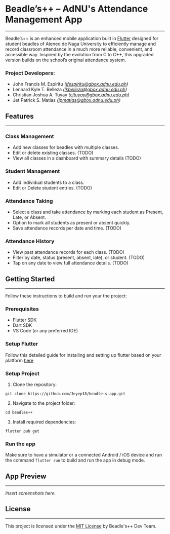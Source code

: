 # Beadle’s++ – AdNU's Attendance Management App

---

Beadle’s++ is an enhanced mobile application built in [Flutter](https://flutter.dev) designed for student beadles of Ateneo de Naga University to efficiently manage and record classroom attendance in a much more reliable, convenient, and accessible way. Inspired by the evolution from C to C++, this upgraded version builds on the school’s original attendance system.

### Project Developers:

- John Francis M. Espiritu _(jfespiritu@gbox.adnu.edu.ph)_
- Lennard Kyle T. Belleza _(lkbelleza@gbox.adnu.edu.ph)_
- Christian Joshua A. Tuyay _(cjtuyay@gbox.adnu.edu.ph)_
- Jet Patrick S. Matias _(jpmatias@gbox.adnu.edu.ph)_

## Features

---

### Class Management

- Add new classes for beadles with multiple classes.
- Edit or delete existing classes. (TODO)
- View all classes in a dashboard with summary details (TODO)

### Student Management

- Add individual students to a class.
- Edit or Delete student entries. (TODO)

### Attendance Taking

- Select a class and take attendance by marking each student as Present, Late, or Absent.
- Option to mark all students as present or absent quickly.
- Save attendance records per date and time. (TODO)

### Attendance History

- View past attendance records for each class. (TODO)
- Filter by date, status (present, absent, late), or student. (TODO)
- Tap on any date to view full attendance details. (TODO)

## Getting Started

---

Follow these instructions to build and run your the project:

### Prerequisites

- Flutter SDK
- Dart SDK
- VS Code (or any preferred IDE)

### Setup Flutter

Follow this detailed guide for installing and setting up flutter based on your platform [here](https://docs.flutter.dev/get-started/install)

### Setup Project

1. Clone the repository:

```
git clone https://github.com/Jeyep18/beadle-s-app.git
```

2. Navigate to the project folder:

```
cd beadles++
```

3. Install required dependencies:

```
flutter pub get
```

### Run the app

Make sure to have a simulator or a connected Android / iOS device and run the command `flutter run` to build and run the app in debug mode.

## App Preview

---

_Insert screenshots here._

## License

---

This project is licensed under the [MIT License](LICENSE) by Beadle's++ Dev Team.
